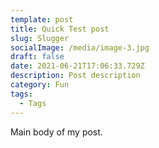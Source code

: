 ```yaml
---
template: post
title: Quick Test post
slug: Slugger
socialImage: /media/image-3.jpg
draft: false
date: 2021-06-21T17:06:33.729Z
description: Post description
category: Fun
tags:
  - Tags
---
```

Main body of my post.